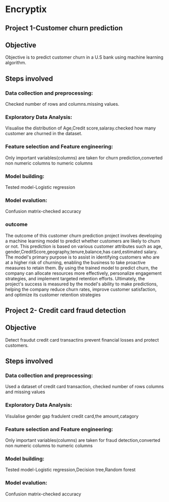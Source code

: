 # Encryptix
## Project 1-Customer churn prediction
## Objective
Objective is to predict customer churn in a U.S bank using machine learning algorithm.
## Steps involved
### Data collection and preprocessing:
Checked number of rows and columns.missing values.
### Exploratory Data Analysis:
Visualise the distribution of Age,Credit score,salaray.checked how many customer are churned in the dataset.
### Feature selection and Feature engineering:
Only important variables(columns) are taken for churn prediction,converted non numeric columns to numeric columns
### Model building:
Tested model-Logistic regression
### Model evalution:
Confusion matrix-checked accuracy
### outcome
The outcome of this customer churn prediction project involves developing a machine learning model to predict whether customers are likely to churn or not. This prediction is based on various customer attributes such as age, gender,CreditScore,geography,tenure,balance,has card,estimated salary. The model's primary purpose is to assist in identifying customers who are at a higher risk of churning, enabling the business to take proactive measures to retain them. By using the trained model to predict churn, the company can allocate resources more effectively, personalize engagement strategies, and implement targeted retention efforts. Ultimately, the project's success is measured by the model's ability to make predictions, helping the company reduce churn rates, improve customer satisfaction, and optimize its customer retention strategies





## Project 2- Credit card fraud detection

## Objective
Detect fraudut credit card transactins  prevent financial losses and protect customers.
## Steps involved
### Data collection and preprocessing:
Used a dataset of credit card transaction,
checked number of rows columns and missing values
### Exploratory Data Analysis:
Visulalise gender gap fradulent credit card,the amount,catagory
### Feature selection and Feature engineering:
Only important variables(columns) are taken for fraud detection,converted non numeric columns to numeric columns
### Model building:
Tested model-Logistic regression,Decision tree,Random forest
### Model evalution:
Confusion matrix-checked accuracy




